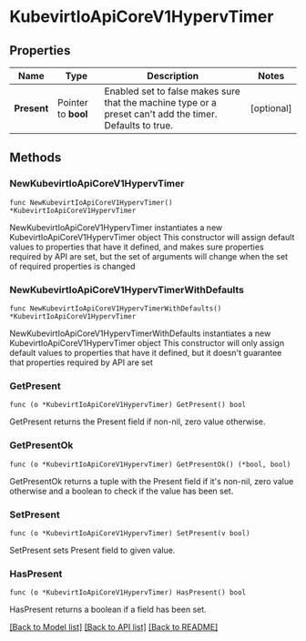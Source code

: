 # KubevirtIoApiCoreV1HypervTimer

## Properties

Name | Type | Description | Notes
------------ | ------------- | ------------- | -------------
**Present** | Pointer to **bool** | Enabled set to false makes sure that the machine type or a preset can&#39;t add the timer. Defaults to true. | [optional] 

## Methods

### NewKubevirtIoApiCoreV1HypervTimer

`func NewKubevirtIoApiCoreV1HypervTimer() *KubevirtIoApiCoreV1HypervTimer`

NewKubevirtIoApiCoreV1HypervTimer instantiates a new KubevirtIoApiCoreV1HypervTimer object
This constructor will assign default values to properties that have it defined,
and makes sure properties required by API are set, but the set of arguments
will change when the set of required properties is changed

### NewKubevirtIoApiCoreV1HypervTimerWithDefaults

`func NewKubevirtIoApiCoreV1HypervTimerWithDefaults() *KubevirtIoApiCoreV1HypervTimer`

NewKubevirtIoApiCoreV1HypervTimerWithDefaults instantiates a new KubevirtIoApiCoreV1HypervTimer object
This constructor will only assign default values to properties that have it defined,
but it doesn't guarantee that properties required by API are set

### GetPresent

`func (o *KubevirtIoApiCoreV1HypervTimer) GetPresent() bool`

GetPresent returns the Present field if non-nil, zero value otherwise.

### GetPresentOk

`func (o *KubevirtIoApiCoreV1HypervTimer) GetPresentOk() (*bool, bool)`

GetPresentOk returns a tuple with the Present field if it's non-nil, zero value otherwise
and a boolean to check if the value has been set.

### SetPresent

`func (o *KubevirtIoApiCoreV1HypervTimer) SetPresent(v bool)`

SetPresent sets Present field to given value.

### HasPresent

`func (o *KubevirtIoApiCoreV1HypervTimer) HasPresent() bool`

HasPresent returns a boolean if a field has been set.


[[Back to Model list]](../README.md#documentation-for-models) [[Back to API list]](../README.md#documentation-for-api-endpoints) [[Back to README]](../README.md)


